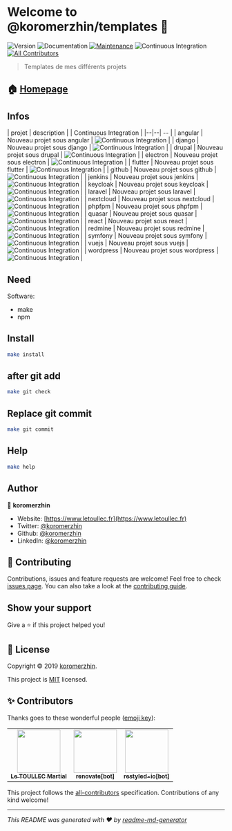 # Welcome to @koromerzhin/templates 👋

![Version](https://img.shields.io/badge/version-1.0.0-blue.svg?cacheSeconds=2592000)
![Documentation](https://img.shields.io/badge/documentation-yes-brightgreen.svg)
[![Maintenance](https://img.shields.io/badge/Maintained%3F-yes-green.svg)](https://github.com/koromerzhin/templates/graphs/commit-activity)
![Continuous Integration](https://github.com/koromerzhin/templates/workflows/Continuous%20Integration/badge.svg?branch=develop)<!-- ALL-CONTRIBUTORS-BADGE:START - Do not remove or modify this section -->
[![All Contributors](https://img.shields.io/badge/all_contributors-3-orange.svg?style=flat-square)](#contributors)
<!-- ALL-CONTRIBUTORS-BADGE:END -->

> Templates de mes différents projets

## 🏠 [Homepage](https://github.com/koromerzhin/templates#readme)

## Infos

| projet | description | | Continuous Integration |
|--|--| -- |
| angular | Nouveau projet sous angular | ![Continuous Integration](https://github.com/koromerzhin/template-angular/workflows/Continuous%20Integration/badge.svg?branch=develop) |
| django | Nouveau projet sous django | ![Continuous Integration](https://github.com/koromerzhin/template-django/workflows/Continuous%20Integration/badge.svg?branch=develop) |
| drupal | Nouveau projet sous drupal | ![Continuous Integration](https://github.com/koromerzhin/template-drupal/workflows/Continuous%20Integration/badge.svg?branch=develop) |
| electron | Nouveau projet sous electron | ![Continuous Integration](https://github.com/koromerzhin/template-electron/workflows/Continuous%20Integration/badge.svg?branch=develop) |
| flutter | Nouveau projet sous flutter | ![Continuous Integration](https://github.com/koromerzhin/template-flutter/workflows/Continuous%20Integration/badge.svg?branch=develop) |
| github | Nouveau projet sous github | ![Continuous Integration](https://github.com/koromerzhin/template-github/workflows/Continuous%20Integration/badge.svg?branch=develop) |
| jenkins | Nouveau projet sous jenkins | ![Continuous Integration](https://github.com/koromerzhin/template-jenkins/workflows/Continuous%20Integration/badge.svg?branch=develop) |
| keycloak | Nouveau projet sous keycloak | ![Continuous Integration](https://github.com/koromerzhin/template-keycloak/workflows/Continuous%20Integration/badge.svg?branch=develop) |
| laravel | Nouveau projet sous laravel | ![Continuous Integration](https://github.com/koromerzhin/template-laravel/workflows/Continuous%20Integration/badge.svg?branch=develop) |
| nextcloud | Nouveau projet sous nextcloud | ![Continuous Integration](https://github.com/koromerzhin/template-nextcloud/workflows/Continuous%20Integration/badge.svg?branch=develop) |
| phpfpm | Nouveau projet sous phpfpm | ![Continuous Integration](https://github.com/koromerzhin/template-phpfpm/workflows/Continuous%20Integration/badge.svg?branch=develop) |
| quasar | Nouveau projet sous quasar | ![Continuous Integration](https://github.com/koromerzhin/template-quasar/workflows/Continuous%20Integration/badge.svg?branch=develop) |
| react | Nouveau projet sous react | ![Continuous Integration](https://github.com/koromerzhin/template-react/workflows/Continuous%20Integration/badge.svg?branch=develop) |
| redmine | Nouveau projet sous redmine | ![Continuous Integration](https://github.com/koromerzhin/template-readmine/workflows/Continuous%20Integration/badge.svg?branch=develop) |
| symfony | Nouveau projet sous symfony | ![Continuous Integration](https://github.com/koromerzhin/template-symfony/workflows/Continuous%20Integration/badge.svg?branch=develop) |
| vuejs | Nouveau projet sous vuejs | ![Continuous Integration](https://github.com/koromerzhin/template-vuejs/workflows/Continuous%20Integration/badge.svg?branch=develop) |
| wordpress | Nouveau projet sous wordpress | ![Continuous Integration](https://github.com/koromerzhin/template-wordpress/workflows/Continuous%20Integration/badge.svg?branch=develop) |

## Need

Software:

- make
- npm

## Install

```sh
make install
```

## after git add

```sh
make git check
```

## Replace git commit

```sh
make git commit
```

## Help

```sh
make help
```

## Author

👤 **koromerzhin**

- Website: [https://www.letoullec.fr](https://www.letoullec.fr)
- Twitter: [@koromerzhin](https://twitter.com/koromerzhin)
- Github: [@koromerzhin](https://github.com/koromerzhin)
- LinkedIn: [@koromerzhin](https://linkedin.com/in/koromerzhin)

## 🤝 Contributing

Contributions, issues and feature requests are welcome!
Feel free to check [issues page](https://github.com/koromerzhin/templates/issues).
You can also take a look at the [contributing guide](
    https://github.com/koromerzhin/templates/blob/develop/CONTRIBUTING.md
    ).

## Show your support

Give a ⭐️ if this project helped you!

## 📝 License

Copyright © 2019 [koromerzhin](https://github.com/koromerzhin).

This project is [MIT](
    https://github.com/koromerzhin/templates/blob/develop/LICENSE
    ) licensed.

## ✨ Contributors

Thanks goes to these wonderful people
([emoji key](https://allcontributors.org/docs/en/emoji-key)):

<!-- ALL-CONTRIBUTORS-LIST:START - Do not remove or modify this section -->
<!-- prettier-ignore-start -->
<!-- markdownlint-disable -->
<table>
  <tr>
    <td align="center"><a href="https://github.com/koromerzhin"><img src="https://avatars0.githubusercontent.com/u/308012?v=4" width="100px;" alt=""/><br /><sub><b>Le TOULLEC Martial</b></sub></a></td>
    <td align="center"><a href="https://github.com/apps/renovate"><img src="https://avatars1.githubusercontent.com/in/2740?v=4" width="100px;" alt=""/><br /><sub><b>renovate[bot]</b></sub></a></td>
    <td align="center"><a href="https://github.com/apps/restyled-io"><img src="https://avatars0.githubusercontent.com/in/5851?v=4" width="100px;" alt=""/><br /><sub><b>restyled-io[bot]</b></sub></a></td>
  </tr>
</table>

<!-- markdownlint-restore -->
<!-- prettier-ignore-end -->

<!-- ALL-CONTRIBUTORS-LIST:END -->

This project follows the [all-contributors](https://github.com/all-contributors/all-contributors)
specification. Contributions of any kind welcome!

---

_This README was generated with ❤️ by
[readme-md-generator](https://github.com/kefranabg/readme-md-generator)_
